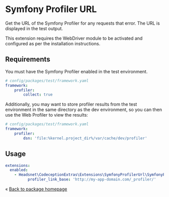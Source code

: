 
# Symfony Profiler URL

Get the URL of the Symfony Profiler for any requests that error.
The URL is displayed in the test output.

This extension requires the WebDriver module to be activated and configured as
per the installation instructions.

## Requirements

You must have the Symfony Profiler enabled in the test environment.

```yaml
# config/packages/test/framework.yaml
framework:
    profiler:
        collect: true
```

Additionally, you may want to store profiler results from the test environment
in the same directory as the dev environment, so you can then use the Web
Profiler to view the results:

```yaml
# config/packages/test/framework.yaml
framework:
    profiler:
        dsn: 'file:%kernel.project_dir%/var/cache/dev/profiler'
```

## Usage

```yaml
extensions:
  enabled:
    - Headsnet\CodeceptionExtras\Extensions\SymfonyProfilerUrl\SymfonyProfilerUrl:
          profiler_link_base: 'http://my-app-domain.com/_profiler/'
```

&laquo; [Back to package homepage](../../../)
